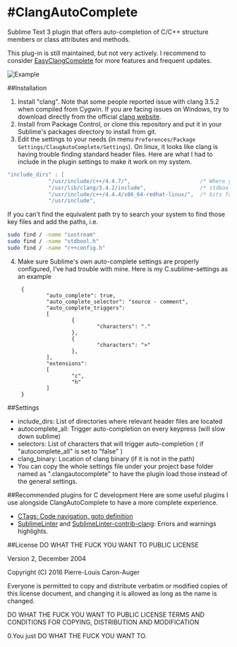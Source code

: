 #ClangAutoComplete
=================

Sublime Text 3 plugin that offers auto-completion of C/C++ structure members or class attributes and methods.

This plug-in is still maintained, but not very actively. I recommend to consider [EasyClangComplete](https://packagecontrol.io/packages/EasyClangComplete) for more features and frequent updates.

![Example](example.png)

##Installation

1. Install "clang". Note that some people reported issue with clang 3.5.2 when compiled from Cygwin. If you are facing issues on Windows, try to download directly from the official [clang website](http://llvm.org/releases/download.html).
2. Install from Package Control, or clone this repository and put it in your Sublime's packages directory to install from git.
3. Edit the settings to your needs (in menu `Preferences/Package Settings/ClaugAutoComplete/Settings`). On linux, it looks like clang is having trouble finding standard header files. Here are what I had to include in the plugin settings to make it work on my system.
        
 ```C
 "include_dirs" : [
              "/usr/include/c++/4.4.7/",                      /* Where you find iostream, vector, etc. */
              "/usr/lib/clang/3.4.2/include",                 /* stdbool, etc */
              "/usr/include/c++/4.4.4/x86_64-redhat-linux/",  /* bits folder */
              "/usr/include",
 ```
 
 If you can't find the equivalent path try to search your system to find those key files and add the paths, i.e.
 
 ```bash
sudo find / -name "iostream"
sudo find / -name "stdbool.h"
sudo find / -name "c++config.h"
 ```
        
4. Make sure Sublime's own auto-complete settings are properly configured, I've had trouble with mine.
Here is my C.sublime-settings as an example


        {
                "auto_complete": true,
                "auto_complete_selector": "source - comment",
                "auto_complete_triggers":
                [
                        {
                                "characters": "."
                        },
                        {
                                "characters": ">"
                        },
                ],
                "extensions":
                [
                        "c",
                        "h"
                ]
        }


##Settings

 - include_dirs: List of directories where relevant header files are located
 - autocomplete_all: Trigger auto-completion on every keypress (will slow down sublime)
 - selectors: List of characters that will trigger auto-completion ( if "autocomplete_all" is set to "false" )
 - clang_binary: Location of clang binary (if it is not in the path)
 - You can copy the whole settings file under your project base folder named as ".clangautocomplete" to have the plugin load those instead of the general settings.

##Recommended plugins for C development
Here are some useful plugins I use alongside ClangAutoComplete to have a more complete experience.
- [CTags: Code navigation, goto definition](https://packagecontrol.io/packages/CTags)
- [SublimeLinter](https://packagecontrol.io/packages/SublimeLinter) and [SublimeLinter-contrib-clang](https://packagecontrol.io/packages/SublimeLinter-contrib-clang): Errors and warnings highlights. 
 
##License
DO WHAT THE FUCK YOU WANT TO PUBLIC LICENSE

Version 2, December 2004

Copyright (C) 2016 Pierre-Louis Caron-Auger

Everyone is permitted to copy and distribute verbatim or modified copies of this license document, and changing it is allowed as long as the name is changed.

DO WHAT THE FUCK YOU WANT TO PUBLIC LICENSE TERMS AND CONDITIONS FOR COPYING, DISTRIBUTION AND MODIFICATION

0.You just DO WHAT THE FUCK YOU WANT TO.

